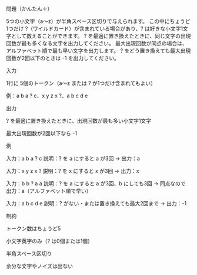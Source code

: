 問題（かんたん＋）

5つの小文字（a〜z）が半角スペース区切りで与えられます。
この中にちょうど1つだけ ?（ワイルドカード）が含まれている場合があり、? は好きな小文字1文字として数えることができます。
? を最適に置き換えたときに、同じ文字の出現回数が最も多くなる文字を出力してください。
最大出現回数が同点の場合は、アルファベット順で最も早い文字を出力します。
? をどう置き換えても最大出現回数が2回以下のときは -1 を出力してください。

入力

1行に 5個のトークン（a〜z または ? が1つだけ含まれてもよい）

例：a b a ? c、x y z x ?、a b c d e

出力

? を最適に置き換えたときに、出現回数が最も多い小文字1文字

最大出現回数が2回以下なら -1

例

入力：a b a ? c
説明：? を a にすると a が3回 → 出力：a

入力：x y z x ?
説明：? を x にすると x が3回 → 出力：x

入力：b b ? a a
説明：? を a にすると a が3回、b にしても3回 → 同点なので 出力：a（アルファベット順で早い）

入力：a b c d e
説明：? がない・または置き換えても最大2回まで → 出力：-1

制約

トークン数はちょうど5

小文字英字のみ（? は0個または1個）

半角スペース区切り

余分な文字やノイズは出ない